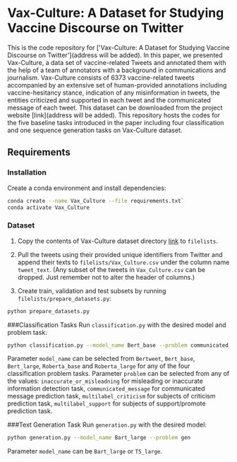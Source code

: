 # Vax-Culture: A Dataset for Studying Vaccine Discourse on Twitter
This is the code repository for ['Vax-Culture: A Dataset for Studying Vaccine Discourse on Twitter'](address will be added). In this paper, we presented Vax-Culture, a data set of vaccine-related Tweets and annotated them with the help of a team of annotators with a background in communications and journalism. Vax-Culture consists of 6373 vaccine-related tweets accompanied by an extensive set of human-provided annotations including vaccine-hesitancy stance, indication of any misinformation in tweets, 
the entities criticized and supported in each tweet and the communicated message of each tweet. This dataset can be downloaded from the project website [link](address will be added). This repository hosts the codes for the five baseline tasks introduced in the paper including four classification and one sequence generation tasks on Vax-Culture dataset.

## Requirements
### Installation
Create a conda environment and install dependencies:
```bash
conda create --name Vax_Culture --file requirements.txt`
conda activate Vax_Culture
```

### Dataset
1. Copy the contents of Vax-Culture dataset directory [link]('https://github.com/mrzarei5/Vax-Culture/dataset') to `filelists`. 

2. Pull the tweets using their provided unique identifiers from Twitter and append their texts to `filelists/Vax_Culture.csv` under the column name `tweet_text`. (Any subset of the tweets in `Vax_Culture.csv` can be dropped. Just remember not to alter the header of columns.)

3. Create train, validation and test subsets by running `filelists/prepare_datasets.py`:
```bash
python prepare_datasets.py
```

###Classification Tasks
Run `classification.py` with the desired model and problem task:
```bash
python classification.py --model_name Bert_base --problem communicated_message
```
Parameter `model_name` can be selected from `Bertweet`, `Bert_base`, `Bert_large`, `Roberta_base` and `Roberta_large` for any of the four classification problem tasks.
Parameter `problem` can be selected from any of the values: `inaccurate_or_misleadning` for misleading or inaccurate information detection task, `communicated_message` for communicated message prediction task, `multilabel_criticism` for subjects of criticism prediction task, `multilabel_support` for subjects of support/promote prediction task.

###Text Generation Task
Run `generation.py` with the desired model:
```bash
python generation.py --model_name Bart_large --problem gen
```
Parameter `model_name` can be `Bart_large` or `T5_large`.







